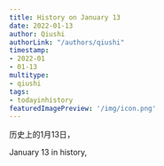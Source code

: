 ```yaml
---
title: History on January 13
date: 2022-01-13
author: Qiushi 
authorLink: "/authors/qiushi"
timestamp: 
- 2022-01
- 01-13
multitype: 
- qiushi
tags: 
- todayinhistory
featuredImagePreview: '/img/icon.png'
---
```









历史上的1月13日，

January 13 in history, 

<!--more-->

